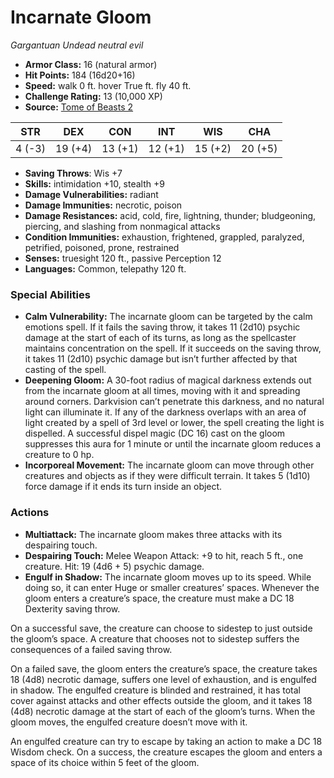 # Incarnate Gloom

*Gargantuan* *Undead* *neutral evil*

- **Armor Class:** 16 (natural armor)
- **Hit Points:** 184 (16d20+16)
- **Speed:** walk 0 ft. hover True ft. fly 40 ft.
- **Challenge Rating:** 13 (10,000 XP)
- **Source:** [Tome of Beasts 2](https://koboldpress.com/kpstore/product/tome-of-beasts-2-for-5th-edition/)

| STR | DEX | CON | INT | WIS | CHA |
| --- | --- | --- | --- | --- | --- |
| 4 (-3) | 19 (+4) | 13 (+1) | 12 (+1) | 15 (+2) | 20 (+5) |

- **Saving Throws**: Wis +7
- **Skills:** intimidation +10, stealth +9
- **Damage Vulnerabilities:** radiant
- **Damage Immunities:** necrotic, poison
- **Damage Resistances:** acid, cold, fire, lightning, thunder; bludgeoning, piercing, and slashing from nonmagical attacks
- **Condition Immunities:** exhaustion, frightened, grappled, paralyzed, petrified, poisoned, prone, restrained
- **Senses:** truesight 120 ft., passive Perception 12
- **Languages:** Common, telepathy 120 ft.
### Special Abilities
- **Calm Vulnerability:** The incarnate gloom can be targeted by the calm emotions spell. If it fails the saving throw, it takes 11 (2d10) psychic damage at the start of each of its turns, as long as the spellcaster maintains concentration on the spell. If it succeeds on the saving throw, it takes 11 (2d10) psychic damage but isn’t further affected by that casting of the spell.
- **Deepening Gloom:** A 30-foot radius of magical darkness extends out from the incarnate gloom at all times, moving with it and spreading around corners. Darkvision can’t penetrate this darkness, and no natural light can illuminate it. If any of the darkness overlaps with an area of light created by a spell of 3rd level or lower, the spell creating the light is dispelled. A successful dispel magic (DC 16) cast on the gloom suppresses this aura for 1 minute or until the incarnate gloom reduces a creature to 0 hp.
- **Incorporeal Movement:** The incarnate gloom can move through other creatures and objects as if they were difficult terrain. It takes 5 (1d10) force damage if it ends its turn inside an object.
### Actions
- **Multiattack:** The incarnate gloom makes three attacks with its despairing touch.
- **Despairing Touch:** Melee Weapon Attack: +9 to hit, reach 5 ft., one creature. Hit: 19 (4d6 + 5) psychic damage.
- **Engulf in Shadow:** The incarnate gloom moves up to its speed. While doing so, it can enter Huge or smaller creatures’ spaces. Whenever the gloom enters a creature’s space, the creature must make a DC 18 Dexterity saving throw.

On a successful save, the creature can choose to sidestep to just outside the gloom’s space. A creature that chooses not to sidestep suffers the consequences of a failed saving throw.

On a failed save, the gloom enters the creature’s space, the creature takes 18 (4d8) necrotic damage, suffers one level of exhaustion, and is engulfed in shadow. The engulfed creature is blinded and restrained, it has total cover against attacks and other effects outside the gloom, and it takes 18 (4d8) necrotic damage at the start of each of the gloom’s turns. When the gloom moves, the engulfed creature doesn’t move with it.

An engulfed creature can try to escape by taking an action to make a DC 18 Wisdom check. On a success, the creature escapes the gloom and enters a space of its choice within 5 feet of the gloom.
